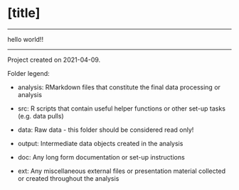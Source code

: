 
# [title]

-----

hello world!!

-----

Project created on 2021-04-09.

Folder legend:

- analysis: RMarkdown files that constitute the final data processing or analysis

- src: R scripts that contain useful helper functions or other set-up tasks (e.g. data pulls)

- data: Raw data - this folder should be considered read only!

- output: Intermediate data objects created in the analysis

- doc: Any long form documentation or set-up instructions

- ext: Any miscellaneous external files or presentation material collected or created throughout the analysis

